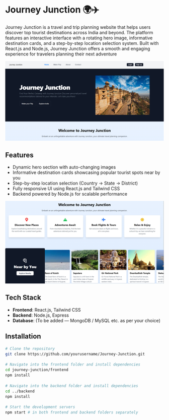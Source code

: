 # Journey Junction 🌍✈️

Journey Junction is a travel and trip planning website that helps users discover top tourist destinations across India and beyond. The platform features an interactive interface with a rotating hero image, informative destination cards, and a step-by-step location selection system. Built with React.js and Node.js, Journey Junction offers a smooth and engaging experience for travelers planning their next adventure

![banner](./assets/home-page(1).png)

## Features

- Dynamic hero section with auto-changing images
- Informative destination cards showcasing popular tourist spots near by  you
- Step-by-step location selection (Country → State → District)
- Fully responsive UI using React.js and Tailwind CSS
- Backend powered by Node.js for scalable performance

![banner](./assets/home-page(2).png)

## Tech Stack

- **Frontend**: React.js, Tailwind CSS
- **Backend**: Node.js, Express
- **Database**: (To be added — MongoDB / MySQL etc. as per your choice)

## Installation

```bash
# Clone the repository
git clone https://github.com/yourusername/Journey-Junction.git

# Navigate into the frontend folder and install dependencies
cd journey-junction/frontend
npm install

# Navigate into the backend folder and install dependencies
cd ../backend
npm install

# Start the development servers
npm start # in both frontend and backend folders separately
